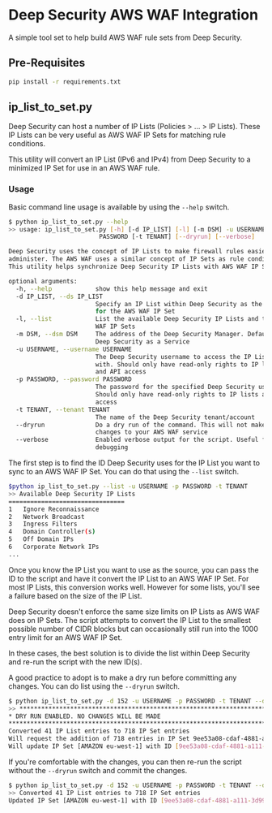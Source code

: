 # Deep Security AWS WAF Integration

A simple tool set to help build AWS WAF rule sets from Deep Security. 

## Pre-Requisites

```bash
pip install -r requirements.txt
```

## ip_list_to_set.py

Deep Security can host a number of IP Lists (Policies > ... > IP Lists). These IP Lists can be very useful as AWS WAF IP Sets for matching rule conditions. 

This utility will convert an IP List (IPv6 and IPv4) from Deep Security to a minimized IP Set for use in an AWS WAF rule.

### Usage

Basic command line usage is available by using the ```--help``` switch.

```bash
$ python ip_list_to_set.py --help
>> usage: ip_list_to_set.py [-h] [-d IP_LIST] [-l] [-m DSM] -u USERNAME -p
                         PASSWORD [-t TENANT] [--dryrun] [--verbose]

Deep Security uses the concept of IP Lists to make firewall rules easier to
administer. The AWS WAF uses a similar concept of IP Sets as rule conditions.
This utility helps synchronize Deep Security IP Lists with AWS WAF IP Sets.

optional arguments:
  -h, --help            show this help message and exit
  -d IP_LIST, --ds IP_LIST
                        Specify an IP List within Deep Security as the source
                        for the AWS WAF IP Set
  -l, --list            List the available Deep Security IP Lists and the AWS
                        WAF IP Sets
  -m DSM, --dsm DSM     The address of the Deep Security Manager. Defaults to
                        Deep Security as a Service
  -u USERNAME, --username USERNAME
                        The Deep Security username to access the IP Lists
                        with. Should only have read-only rights to IP lists
                        and API access
  -p PASSWORD, --password PASSWORD
                        The password for the specified Deep Security username.
                        Should only have read-only rights to IP lists and API
                        access
  -t TENANT, --tenant TENANT
                        The name of the Deep Security tenant/account
  --dryrun              Do a dry run of the command. This will not make any
                        changes to your AWS WAF service
  --verbose             Enabled verbose output for the script. Useful for
                        debugging
```

The first step is to find the ID Deep Security uses for the IP List you want to sync to an AWS WAF IP Set. You can do that using the ```--list``` switch.

```bash
$python ip_list_to_set.py --list -u USERNAME -p PASSWORD -t TENANT
>> Available Deep Security IP Lists
================================
1   Ignore Reconnaissance
2   Network Broadcast
3   Ingress Filters
4   Domain Controller(s)
5   Off Domain IPs
6   Corporate Network IPs
...
```

Once you know the IP List you want to use as the source, you can pass the ID to the script and have it convert the IP List to an AWS WAF IP Set. For most IP Lists, this conversion works well. However for some lists, you'll see a failure based on the size of the IP List.

Deep Security doesn't enforce the same size limits on IP Lists as AWS WAF does on IP Sets. The script attempts to convert the IP List to the smallest possible number of CIDR blocks but can occasionally still run into the 1000 entry limit for an AWS WAF IP Set.

In these cases, the best solution is to divide the list within Deep Security and re-run the script with the new ID(s).

A good practice to adopt is to make a dry run before committing any changes. You can do list using the ```--dryrun``` switch.

```bash
$ python ip_list_to_set.py -d 152 -u USERNAME -p PASSWORD -t TENANT --dryrun
>> ***********************************************************************
* DRY RUN ENABLED. NO CHANGES WILL BE MADE
***********************************************************************
Converted 41 IP List entries to 718 IP Set entries
Will request the addition of 718 entries in IP Set 9ee53a08-cdaf-4881-a111-3d99b58065e4
Will update IP Set [AMAZON eu-west-1] with ID [9ee53a08-cdaf-4881-a111-3d99b58065e4]
```

If you're comfortable with the changes, you can then re-run the script without the ```--dryrun``` switch and commit the changes.

```bash
$ python ip_list_to_set.py -d 152 -u USERNAME -p PASSWORD -t TENANT --dryrun
>> Converted 41 IP List entries to 718 IP Set entries
Updated IP Set [AMAZON eu-west-1] with ID [9ee53a08-cdaf-4881-a111-3d99b58065e4]
```